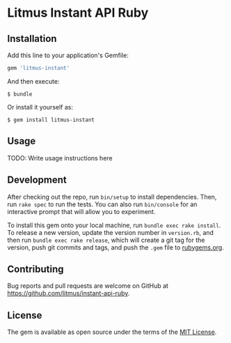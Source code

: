 # Litmus Instant API Ruby

## Installation

Add this line to your application's Gemfile:

```ruby
gem 'litmus-instant'
```

And then execute:

    $ bundle

Or install it yourself as:

    $ gem install litmus-instant

## Usage

TODO: Write usage instructions here

## Development

After checking out the repo, run `bin/setup` to install dependencies. Then, run `rake spec` to run the tests. You can also run `bin/console` for an interactive prompt that will allow you to experiment.

To install this gem onto your local machine, run `bundle exec rake install`. To release a new version, update the version number in `version.rb`, and then run `bundle exec rake release`, which will create a git tag for the version, push git commits and tags, and push the `.gem` file to [rubygems.org](https://rubygems.org).

## Contributing

Bug reports and pull requests are welcome on GitHub at https://github.com/litmus/instant-api-ruby.


## License

The gem is available as open source under the terms of the [MIT License](http://opensource.org/licenses/MIT).

